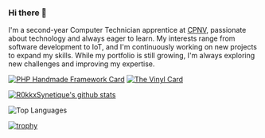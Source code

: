 ### Hi there 👋
I'm a second-year Computer Technician apprentice at [CPNV](https://www.cpnv.ch), passionate about technology and always eager to learn. My interests range from software development to IoT, and I'm continuously working on new projects to expand my skills. While my portfolio is still growing, I'm always exploring new challenges and improving my expertise.

[![PHP Handmade Framework Card](https://github-readme-stats.vercel.app/api/pin/?username=CPNV-ES&repo=MAW11_Mugiwaras_Framework&show_icons=true&theme=dracula)](https://github.com/CPNV-ES/MAW11_Mugiwaras_Framework)
[![The Vinyl Card](https://github-readme-stats.vercel.app/api/pin/?username=CPNV-ES&repo=AWA1_The_Vinyl&show_icons=true&theme=dracula)](https://github.com/CPNV-ES/AWA1_The_Vinyl)


[![R0kkxSynetique's github stats](https://github-readme-stats.vercel.app/api?username=R0kkxSynetique&count_private=true&show_icons=true&theme=dracula)](https://github.com/R0kkxSynetique)

![Top Languages](https://github-readme-stats.vercel.app/api/top-langs/?username=R0kkxSynetique&layout=compact&hide=TSQL&theme=dracula&count_private=true&show_icons=true)

[![trophy](https://github-profile-trophy.vercel.app/?username=R0kkxSynetique&theme=dracula)](https://github.com/ryo-ma/github-profile-trophy)
